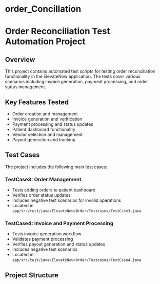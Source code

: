 # order_Concillation
# Order Reconciliation Test Automation Project

## Overview
This project contains automated test scripts for testing order reconciliation functionality in the ElevateNow application. The tests cover various scenarios including invoice generation, payment processing, and order status management.

## Key Features Tested
- Order creation and management
- Invoice generation and verification 
- Payment processing and status updates
- Patient dashboard functionality
- Vendor selection and management
- Payout generation and tracking

## Test Cases
The project includes the following main test cases:

### TestCase3: Order Management
- Tests adding orders to patient dashboard
- Verifies order status updates
- Includes negative test scenarios for invalid operations
- Located in `app/src/test/java/ElevateNow/Order/Testcases/TestCase3.java`

### TestCase4: Invoice and Payment Processing  
- Tests invoice generation workflow
- Validates payment processing
- Verifies payout generation and status updates
- Includes negative test scenarios
- Located in `app/src/test/java/ElevateNow/Order/Testcases/TestCase4.java`

## Project Structure
